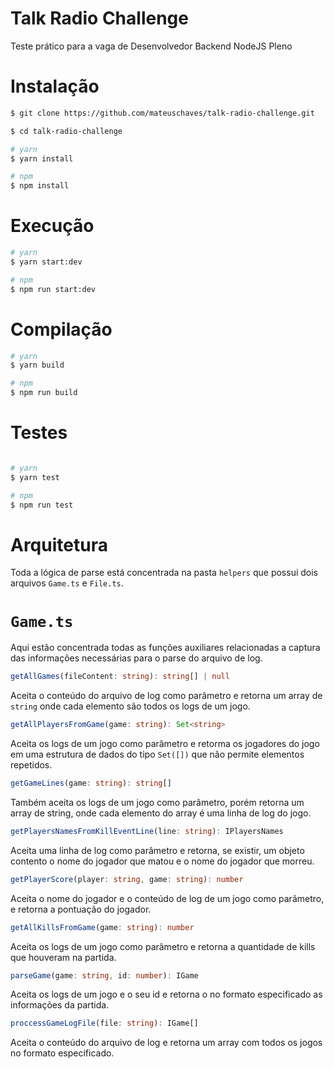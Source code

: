 # Talk Radio Challenge
Teste prático para a vaga de Desenvolvedor Backend NodeJS Pleno


# Instalação

```bash
$ git clone https://github.com/mateuschaves/talk-radio-challenge.git
```

```bash
$ cd talk-radio-challenge
```

```bash
# yarn
$ yarn install

# npm
$ npm install
```

# Execução

```bash
# yarn
$ yarn start:dev

# npm
$ npm run start:dev
```

# Compilação

```bash
# yarn
$ yarn build

# npm
$ npm run build
```

# Testes

```bash

# yarn
$ yarn test

# npm
$ npm run test
```

# Arquitetura

Toda a lógica de parse está concentrada na pasta ``helpers`` que possui dois arquivos ``Game.ts`` e ``File.ts``.


# ``Game.ts``

Aqui estão concentrada todas as funções auxiliares relacionadas a captura das informações necessárias para o parse do arquivo de log.

```typescript
getAllGames(fileContent: string): string[] | null
```
Aceita o conteúdo do arquivo de log como parâmetro e retorna um array de ```string``` onde cada elemento são todos os logs de um jogo.

```typescript
getAllPlayersFromGame(game: string): Set<string>
```
Aceita os logs de um jogo como parâmetro e retorma os jogadores do jogo em uma estrutura de dados do tipo ``Set([])`` que não permite elementos repetidos.

```typescript
getGameLines(game: string): string[]
```
Também aceita os logs de um jogo como parâmetro, porém retorna um array de string, onde cada elemento do array é uma linha de log do jogo.

```typescript
getPlayersNamesFromKillEventLine(line: string): IPlayersNames
```
Aceita uma linha de log como parâmetro e retorna, se existir, um objeto contento o nome do jogador que matou e o nome do jogador que morreu.

```typescript
getPlayerScore(player: string, game: string): number
```
Aceita o nome do jogador e o conteúdo de log de um jogo como parâmetro, e retorna a pontuação do jogador.

```typescript
getAllKillsFromGame(game: string): number
```
Aceita os logs de um jogo como parâmetro e retorna a quantidade de kills que houveram na partida.

```typescript
parseGame(game: string, id: number): IGame
```
Aceita os logs de um jogo e o seu id e retorna o no formato especificado as informações da partida.

```typescript
proccessGameLogFile(file: string): IGame[] 
```
Aceita o conteúdo do arquivo de log e retorna um array com todos os jogos no formato especificado.
